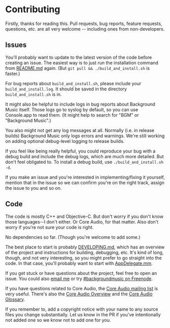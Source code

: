 <!-- vim: set tw=120: -->

# Contributing

Firstly, thanks for reading this. Pull requests, bug reports, feature requests, questions, etc. are all very welcome --
including ones from non-developers.

## Issues

You'll probably want to update to the latest version of the code before creating an issue. The easiest way is to just
run the installation command from [README.md](/README.md#install) again. (But `git pull && ./build_and_install.sh` is
faster.)

For bug reports about `build_and_install.sh`, please include your `build_and_install.log`. It should be saved in the
directory `build_and_install.sh` is in.

It might also be helpful to include logs in bug reports about Background Music itself. Those logs go to syslog by
default, so you can use Console.app to read them. (It might help to search for "BGM" or "Background Music".)

You also might not get any log messages at all. Normally (i.e. in release builds) Background Music only logs errors and
warnings. We're still working on adding optional debug-level logging to release builds.

If you feel like being really helpful, you could reproduce your bug with a debug build and include the debug logs, which
are much more detailed. But don't feel obligated to. To install a debug build, use `./build_and_install.sh -d`.

If you make an issue and you're interested in implementing/fixing it yourself, mention that in the issue so we can
confirm you're on the right track, assign the issue to you and so on.

## Code

The code is mostly C++ and Objective-C. But don't worry if you don't know those languages--I don't either. Or Core
Audio, for that matter. Also don't worry if you're not sure your code is right.

No dependencies so far. (Though you're welcome to add some.)

The best place to start is probably [DEVELOPING.md](/DEVELOPING.md), which has an overview of the project and
instructions for building, debugging, etc. It's kind of long, though, and not very interesting, so you might prefer to
go straight into the code. In that case, you'll probably want to start with
[AppDelegate.mm](/BGMApp/BGMApp/AppDelegate.mm).

If you get stuck or have questions about the project, feel free to open an issue. You could also [email
me](mailto:kyle@bearisdriving.com) or try [#backgroundmusic on
Freenode](https://webchat.freenode.net/?channels=backgroundmusic).

If you have questions related to Core Audio, the [Core Audio mailing
list](https://lists.apple.com/archives/coreaudio-api) is very useful. There's also the [Core Audio
Overview](https://developer.apple.com/library/mac/documentation/MusicAudio/Conceptual/CoreAudioOverview/Introduction/Introduction.html)
and the [Core Audio
Glossary](https://developer.apple.com/library/mac/documentation/MusicAudio/Reference/CoreAudioGlossary/Glossary/core_audio_glossary.html).

If you remember to, add a copyright notice with your name to any source files you change substantially. Let us know in
the PR if you've intentionally not added one so we know not to add one for you.


